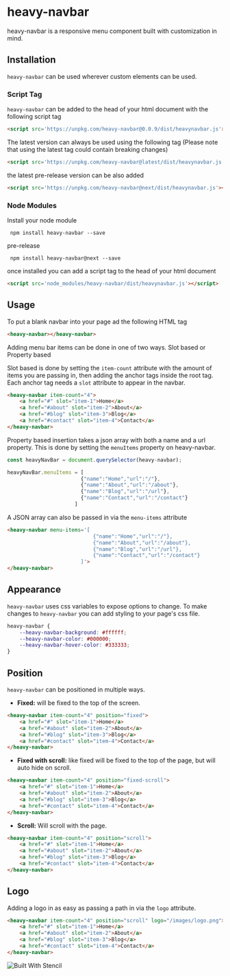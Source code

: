 <!--
```
<custom-element-demo>
  <template>
    <script src='https://unpkg.com/heavy-navbar@0.0.9/dist/heavynavbar.js'></script>
    <heavy-navbar item-count="4">
        <a href="#" slot="item-1">Home</a>
        <a href="#about" slot="item-2">About</a>
        <a href="#blog" slot="item-3">Blog</a>
        <a href="#contact" slot="item-4">Contact</a>
    </heavy-navbar>
  </template>
</custom-element-demo>
```
-->

# heavy-navbar

heavy-navbar is a responsive menu component built with customization in mind.

## Installation

`heavy-navbar` can be used wherever custom elements can be used. 

### Script Tag

`heavy-navbar` can be added to the head of your html document with the following script tag

```html
<script src='https://unpkg.com/heavy-navbar@0.0.9/dist/heavynavbar.js'></script>
```

The latest version can always be used using the following tag (Please note that using the latest tag could contain breaking changes)

```html
<script src='https://unpkg.com/heavy-navbar@latest/dist/heavynavbar.js'></script>
```

the latest pre-release version can be also added

```html
<script src='https://unpkg.com/heavy-navbar@next/dist/heavynavbar.js'></script>
```

### Node Modules

Install your node module

```npm
 npm install heavy-navbar --save
````

pre-release

```npm
 npm install heavy-navbar@next --save
````

once installed you can add a script tag to the head of your html document

```html
<script src='node_modules/heavy-navbar/dist/heavynavbar.js'></script>
```


## Usage

To put a blank navbar into your page ad the following HTML tag

```html
<heavy-navbar></heavy-navbar> 
```

Adding menu bar items can be done in one of two ways. Slot based or Property based

Slot based is done by setting the `item-count` attribute with the amount of items you are passing in, 
then adding the anchor tags inside the root tag. Each anchor tag needs a `slot` attribute to appear in the navbar.

```html
<heavy-navbar item-count="4">
    <a href="#" slot="item-1">Home</a>
    <a href="#about" slot="item-2">About</a>
    <a href="#blog" slot="item-3">Blog</a>
    <a href="#contact" slot="item-4">Contact</a>
</heavy-navbar>
```
Property based insertion takes a json array with both a name and a url property. This is done by setting the `menuItems` property on heavy-navbar.

```javascript
const heavyNavBar = document.querySelector(heavy-navbar);

heavyNavBar.menuItems = [
                        {"name":"Home","url":"/"},
                        {"name":"About","url":"/about"},
                        {"name":"Blog","url":"/url"},
                        {"name":"Contact","url":"/contact"}
                      ]

```

A JSON array can also be passed in via the `menu-items` attribute

```html
<heavy-navbar menu-items='[
                            {"name":"Home","url":"/"},
                            {"name":"About","url":"/about"},
                            {"name":"Blog","url":"/url"},
                            {"name":"Contact","url":"/contact"}
                        ]'>
</heavy-navbar>
```

## Appearance

`heavy-navbar` uses css variables to expose options to change. To make changes to `heavy-navbar` you can add styling to your page's css file.
 
```css
heavy-navbar {
	--heavy-navbar-background: #ffffff;
	--heavy-navbar-color: #000000;
	--heavy-navbar-hover-color: #333333;
}
```

## Position
`heavy-navbar` can be positioned in multiple ways.

- **Fixed:** will be fixed to the top of the screen.

```html
<heavy-navbar item-count="4" position="fixed">
    <a href="#" slot="item-1">Home</a>
    <a href="#about" slot="item-2">About</a>
    <a href="#blog" slot="item-3">Blog</a>
    <a href="#contact" slot="item-4">Contact</a>
</heavy-navbar>
```
- **Fixed with scroll:** like fixed will be fixed to the top of the page, but will auto hide on scroll.

```html
<heavy-navbar item-count="4" position="fixed-scroll">
    <a href="#" slot="item-1">Home</a>
    <a href="#about" slot="item-2">About</a>
    <a href="#blog" slot="item-3">Blog</a>
    <a href="#contact" slot="item-4">Contact</a>
</heavy-navbar>
```
- **Scroll:** Will scroll with the page. 

```html
<heavy-navbar item-count="4" position="scroll">
    <a href="#" slot="item-1">Home</a>
    <a href="#about" slot="item-2">About</a>
    <a href="#blog" slot="item-3">Blog</a>
    <a href="#contact" slot="item-4">Contact</a>
</heavy-navbar>
```

## Logo
Adding a logo in as easy as passing a path in via the `logo` attribute.
```html
<heavy-navbar item-count="4" position="scroll" logo="/images/logo.png">    
	<a href="#" slot="item-1">Home</a>
    <a href="#about" slot="item-2">About</a>
    <a href="#blog" slot="item-3">Blog</a>
    <a href="#contact" slot="item-4">Contact</a>
</heavy-navbar>
```


![Built With Stencil](https://img.shields.io/badge/-Built%20With%20Stencil-16161d.svg?logo=data%3Aimage%2Fsvg%2Bxml%3Bbase64%2CPD94bWwgdmVyc2lvbj0iMS4wIiBlbmNvZGluZz0idXRmLTgiPz4KPCEtLSBHZW5lcmF0b3I6IEFkb2JlIElsbHVzdHJhdG9yIDE5LjIuMSwgU1ZHIEV4cG9ydCBQbHVnLUluIC4gU1ZHIFZlcnNpb246IDYuMDAgQnVpbGQgMCkgIC0tPgo8c3ZnIHZlcnNpb249IjEuMSIgaWQ9IkxheWVyXzEiIHhtbG5zPSJodHRwOi8vd3d3LnczLm9yZy8yMDAwL3N2ZyIgeG1sbnM6eGxpbms9Imh0dHA6Ly93d3cudzMub3JnLzE5OTkveGxpbmsiIHg9IjBweCIgeT0iMHB4IgoJIHZpZXdCb3g9IjAgMCA1MTIgNTEyIiBzdHlsZT0iZW5hYmxlLWJhY2tncm91bmQ6bmV3IDAgMCA1MTIgNTEyOyIgeG1sOnNwYWNlPSJwcmVzZXJ2ZSI%2BCjxzdHlsZSB0eXBlPSJ0ZXh0L2NzcyI%2BCgkuc3Qwe2ZpbGw6I0ZGRkZGRjt9Cjwvc3R5bGU%2BCjxwYXRoIGNsYXNzPSJzdDAiIGQ9Ik00MjQuNywzNzMuOWMwLDM3LjYtNTUuMSw2OC42LTkyLjcsNjguNkgxODAuNGMtMzcuOSwwLTkyLjctMzAuNy05Mi43LTY4LjZ2LTMuNmgzMzYuOVYzNzMuOXoiLz4KPHBhdGggY2xhc3M9InN0MCIgZD0iTTQyNC43LDI5Mi4xSDE4MC40Yy0zNy42LDAtOTIuNy0zMS05Mi43LTY4LjZ2LTMuNkgzMzJjMzcuNiwwLDkyLjcsMzEsOTIuNyw2OC42VjI5Mi4xeiIvPgo8cGF0aCBjbGFzcz0ic3QwIiBkPSJNNDI0LjcsMTQxLjdIODcuN3YtMy42YzAtMzcuNiw1NC44LTY4LjYsOTIuNy02OC42SDMzMmMzNy45LDAsOTIuNywzMC43LDkyLjcsNjguNlYxNDEuN3oiLz4KPC9zdmc%2BCg%3D%3D&colorA=16161d&style=flat-square)